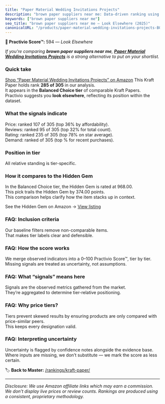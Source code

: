```yaml
---
title: "Paper Material Wedding Invitations Projects"
description: "brown paper suppliers near me: Data-driven ranking using the Practivio Score™. Positioned by quality, value, demand, findability, momentum."
keywords: ["brown paper suppliers near me"]
seo_title: "brown paper suppliers near me — Look Elsewhere (2025)"
canonicalURL: "/products/paper-material-wedding-invitations-projects-B06Y252XC4/"
---
```


**🚫 Practivio Score™:** 594 — _Look Elsewhere_


*If you're comparing **brown paper suppliers near me**, **[Paper Material Wedding Invitations Projects](https://www.amazon.com/dp/B06Y252XC4?tag=practivio-20)** is a strong alternative to put on your shortlist.*
### Quick take
[Shop “Paper Material Wedding Invitations Projects” on Amazon](https://www.amazon.com/dp/B06Y252XC4?tag=practivio-20)
This Kraft Paper holds rank **285 of 305** in our analysis.  
It appears in the **Balanced Choice tier** of comparable Kraft Papers.  
Practivio suggests you **look elsewhere**, reflecting its position within the dataset.

### What the signals indicate
Price: ranked 107 of 305 (top 36% by affordability).  
Reviews: ranked 95 of 305 (top 32% for total count).  
Rating: ranked 235 of 305 (top 78% on star average).  
Demand: ranked  of 305 (top % for recent purchases).

### Position in tier
All relative standing is tier-specific.

### How it compares to the Hidden Gem
In the Balanced Choice tier, the Hidden Gem is rated at 968.00.  
This pick trails the Hidden Gem by 374.00 points.  
This comparison helps clarify how the item stacks up in context.  

See the Hidden Gem on Amazon → [View listing](https://www.amazon.com/dp/B07Z8GG66X?tag=practivio-20)

### FAQ: Inclusion criteria
Our baseline filters remove non-comparable items.  
That makes tier labels clear and defensible.

### FAQ: How the score works
We merge observed indicators into a 0–100 Practivio Score™, tier by tier.  
Missing signals are treated as uncertainty, not assumptions.

### FAQ: What “signals” means here
Signals are the observed metrics gathered from the market.  
They’re aggregated to determine tier-relative positioning.

### FAQ: Why price tiers?
Tiers prevent skewed results by ensuring products are only compared with price-similar peers.  
This keeps every designation valid.

### FAQ: Interpreting uncertainty
Uncertainty is flagged by confidence notes alongside the evidence base.  
Where inputs are missing, we don’t substitute — we mark the score as less certain.


🏷️ **Back to Master:** [/rankings/kraft-paper/](/rankings/kraft-paper/)

---
_Disclosure: We use Amazon affiliate links which may earn a commission. We don’t display live prices or review counts. Rankings are produced using a consistent, proprietary methodology._
